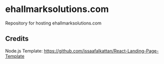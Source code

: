 # ehallmarksolutions.com

Repository for hosting ehallmarksolutions.com

## Credits

Node.js Template: https://github.com/issaafalkattan/React-Landing-Page-Template